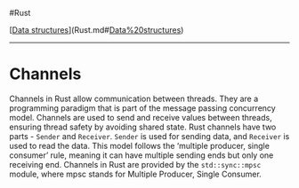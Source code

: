 
#Rust 

[[Data structures](Data%20structures.md)](Rust.md#[Data%20structures](Data%20structures.md))

---
# Channels

Channels in Rust allow communication between threads. They are a programming paradigm that is part of the message passing concurrency model. Channels are used to send and receive values between threads, ensuring thread safety by avoiding shared state. Rust channels have two parts - `Sender` and `Receiver`. `Sender` is used for sending data, and `Receiver` is used to read the data. This model follows the ‘multiple producer, single consumer’ rule, meaning it can have multiple sending ends but only one receiving end. Channels in Rust are provided by the `std::sync::mpsc` module, where mpsc stands for Multiple Producer, Single Consumer.